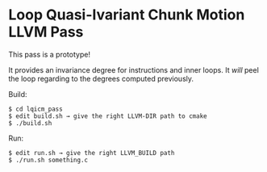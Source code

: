 # Loop Quasi-Ivariant Chunk Motion LLVM Pass

This pass is a prototype! 

It provides an invariance degree for instructions and inner loops.
It *will* peel the loop regarding to the degrees computed previously.

Build:

    $ cd lqicm_pass
    $ edit build.sh → give the right LLVM-DIR path to cmake
    $ ./build.sh

Run:

    $ edit run.sh → give the right LLVM_BUILD path
    $ ./run.sh something.c

